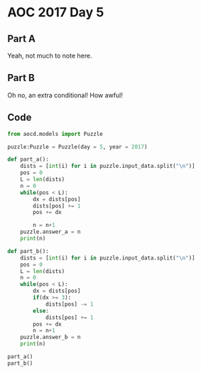 # AOC 2017 Day 5

## Part A

Yeah, not much to note here.

## Part B

Oh no, an extra conditional! How awful! 

## Code

```python
from aocd.models import Puzzle

puzzle:Puzzle = Puzzle(day = 5, year = 2017)

def part_a():
    dists = [int(i) for i in puzzle.input_data.split("\n")]
    pos = 0
    L = len(dists)
    n = 0
    while(pos < L):
        dx = dists[pos]
        dists[pos] += 1
        pos += dx

        n = n+1
    puzzle.answer_a = n
    print(n)

def part_b():
    dists = [int(i) for i in puzzle.input_data.split("\n")]
    pos = 0
    L = len(dists)
    n = 0
    while(pos < L):
        dx = dists[pos]
        if(dx >= 3):
            dists[pos] -= 1
        else:
            dists[pos] += 1
        pos += dx
        n = n+1
    puzzle.answer_b = n
    print(n)

part_a()
part_b()
```